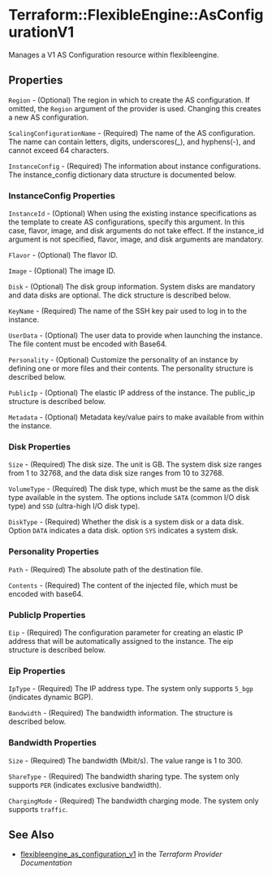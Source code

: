 # Terraform::FlexibleEngine::AsConfigurationV1

Manages a V1 AS Configuration resource within flexibleengine.

## Properties

`Region` - (Optional) The region in which to create the AS configuration. If
omitted, the `Region` argument of the provider is used. Changing this
creates a new AS configuration.

`ScalingConfigurationName` - (Required) The name of the AS configuration. The name can contain letters,
digits, underscores(_), and hyphens(-), and cannot exceed 64 characters.

`InstanceConfig` - (Required) The information about instance configurations. The instance_config
dictionary data structure is documented below.

### InstanceConfig Properties

`InstanceId` - (Optional) When using the existing instance specifications as the template to
create AS configurations, specify this argument. In this case, flavor, image,
and disk arguments do not take effect. If the instance_id argument is not specified,
flavor, image, and disk arguments are mandatory.

`Flavor` - (Optional) The flavor ID.

`Image` - (Optional) The image ID.

`Disk` - (Optional) The disk group information. System disks are mandatory and data disks are optional.
The dick structure is described below.

`KeyName` - (Required) The name of the SSH key pair used to log in to the instance.

`UserData` - (Optional) The user data to provide when launching the instance.
The file content must be encoded with Base64.

`Personality` - (Optional) Customize the personality of an instance by
defining one or more files and their contents. The personality structure
is described below.

`PublicIp` - (Optional) The elastic IP address of the instance. The public_ip structure
is described below.

`Metadata` - (Optional) Metadata key/value pairs to make available from
within the instance.

### Disk Properties

`Size` - (Required) The disk size. The unit is GB. The system disk size ranges from 1 to 32768,
and the data disk size ranges from 10 to 32768.

`VolumeType` - (Required) The disk type, which must be the same as the disk type available in the system.
The options include `SATA` (common I/O disk type) and `SSD` (ultra-high I/O disk type).

`DiskType` - (Required) Whether the disk is a system disk or a data disk. Option `DATA` indicates
a data disk. option `SYS` indicates a system disk.

### Personality Properties

`Path` - (Required) The absolute path of the destination file.

`Contents` - (Required) The content of the injected file, which must be encoded with base64.

### PublicIp Properties

`Eip` - (Required) The configuration parameter for creating an elastic IP address
that will be automatically assigned to the instance. The eip structure is described below.

### Eip Properties

`IpType` - (Required) The IP address type. The system only supports `5_bgp` (indicates dynamic BGP).

`Bandwidth` - (Required) The bandwidth information. The structure is described below.

### Bandwidth Properties

`Size` - (Required) The bandwidth (Mbit/s). The value range is 1 to 300.

`ShareType` - (Required) The bandwidth sharing type. The system only supports `PER` (indicates exclusive bandwidth).

`ChargingMode` - (Required) The bandwidth charging mode. The system only supports `traffic`.


## See Also

* [flexibleengine_as_configuration_v1](https://www.terraform.io/docs/providers/flexibleengine/r/as_configuration_v1.html) in the _Terraform Provider Documentation_